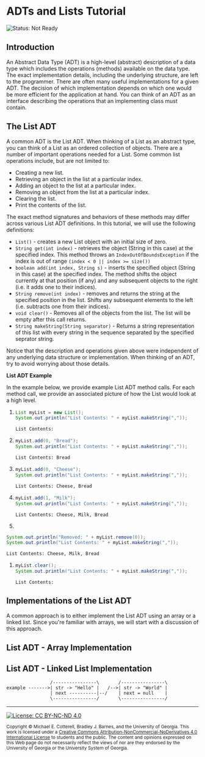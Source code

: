 # ADTs and Lists Tutorial

![Status: Not Ready](https://img.shields.io/badge/Status-Not%20Ready-red.svg)

## Introduction

An Abstract Data Type (ADT) is a high-level (abstract) description of a data type which includes the operations (methods)
available on the data type. The exact implementation details, including the underlying structure, are left to the programmer. 
There are often many useful implementations for a given ADT. The decision of which implementation depends on which one would
be more efficient for the application at hand. You can think of an ADT as an interface describing the operations that an
implementing class must contain.

## The List ADT

A common ADT is the List ADT. When thinking of a List as an abstract type, you can think of a List as an ordered collection 
of objects. There are a number of important operations needed for a List. Some common list operations include, but are not
limited to:

   * Creating a new list.
   * Retrieving an object in the list at a particular index.
   * Adding an object to the list at a particular index.
   * Removing an object from the list at a particular index.
   * Clearing the list.
   * Print the contents of the list.

The exact method signatures and behaviors of these methods may differ across various List ADT definitions. In this tutorial,
we will use the following definitions:

   * `List()` - creates a new List object with an initial size of zero.
   * `String get(int index)` - retrieves the object (String in this case) at the specified index. This method throws
   an `IndexOutOfBoundsException` if the index is out of range `(index < 0 || index >= size())`
   * `boolean add(int index, String s)` - inserts the specified object (String in this case) at the specified index. The 
   method shifts the object currently at that position (if any) and any subsequent objects to the right (i.e. it adds one to
   their indices).
   * `String remove(int index)` - removes and returns the string at the specified position in the list. Shifts any subsequent
   elements to the left (i.e. subtracts one from their indices).
   * `void clear()` - Removes all of the objects from the list. The list will be empty after this call returns.
   * `String makeString(String separator)` - Returns a string representation of this list with every string in the sequence
   separated by the specified seprator string.

Notice that the description and operations given above were independent of any underlying data structure or implementation.
When thinking of an ADT, try to avoid worrying about those details.

**List ADT Example**

In the example below, we provide example List ADT method calls. For each method call, we provide an associated picture of how
the List would look at a high level.

1.
   ```java
   List myList = new List();
   System.out.println("List Contents: " + myList.makeString(","));
   ```
   ```
   List Contents:
   ```
   
1.
   ```java
   myList.add(0, "Bread");
   System.out.println("List Contents: " + myList.makeString(","));
   ```
   ```
   List Contents: Bread
   ```

1.
   ```java
   myList.add(0, "Cheese");
   System.out.println("List Contents: " + myList.makeString(","));
   ```
   ```
   List Contents: Cheese, Bread
   ```

1.
   ```java
   myList.add(1, "Milk");
   System.out.println("List Contents: " + myList.makeString(","));
   ```
   ```
   List Contents: Cheese, Milk, Bread
   ```
   
1.
   
   ```java
   System.out.println("Removed: " + myList.remove(0));
   System.out.println("List Contents: " + myList.makeString(","));
   ```
   ```
   List Contents: Cheese, Milk, Bread
   ```
   
1.
   ```java
   myList.clear();
   System.out.println("List Contents: " + myList.makeString(","));
   ```
   ```
   List Contents:
   ```
   

## Implementations of the List ADT

A common approach is to either implement the List ADT using an array or a linked list. Since you're familiar with
arrays, we will start with a discussion of this approach.

## List ADT - Array Implementation


## List ADT - Linked List Implementation


   ```
                   /----------------\       /----------------\
   example ------->| str -> "Hello" |   /-->| str -> "World" |
                   | next ----------|--/    | next = null    |
                   \----------------/       \----------------/
   ```
   
<hr/>

[![License: CC BY-NC-ND 4.0](https://img.shields.io/badge/License-CC%20BY--NC--ND%204.0-lightgrey.svg)](http://creativecommons.org/licenses/by-nc-nd/4.0/)

<small>
Copyright &copy; Michael E. Cotterell, Bradley J. Barnes, and the University of Georgia.
This work is licensed under a <a rel="license" href="http://creativecommons.org/licenses/by-nc-nd/4.0/">Creative Commons Attribution-NonCommercial-NoDerivatives 4.0 International License</a> to students and the public.
The content and opinions expressed on this Web page do not necessarily reflect the views of nor are they endorsed by the University of Georgia or the University System of Georgia.
</small>
